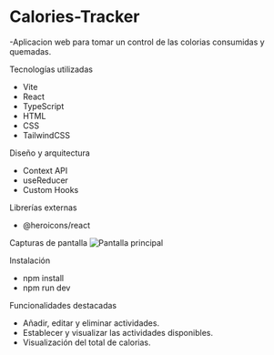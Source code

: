# Calories-Tracker
-Aplicacion web para tomar un control de las colorias consumidas y quemadas.

Tecnologías utilizadas
- Vite
- React
- TypeScript
- HTML
- CSS
- TailwindCSS

Diseño y arquitectura
- Context API
- useReducer
- Custom Hooks

Librerías externas
- @heroicons/react

Capturas de pantalla
![Pantalla principal](assets/screenshot%2025-08-06%1.png)

Instalación
- npm install
- npm run dev

Funcionalidades destacadas
- Añadir, editar y eliminar actividades.
- Establecer y visualizar las actividades disponibles.
- Visualización del total de calorias.

